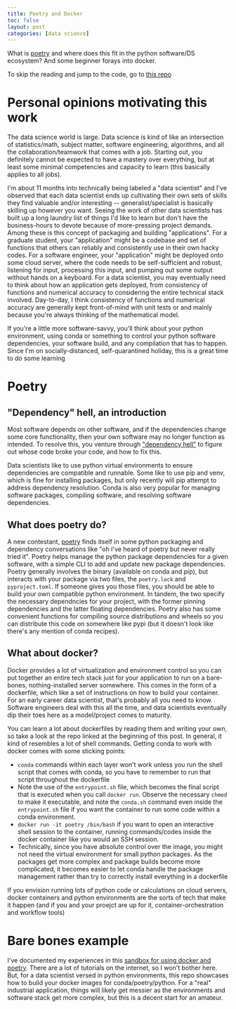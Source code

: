 ```yaml
---
title: Poetry and Docker
toc: false
layout: post
categories: [data science]
---
```


What is [poetry](https://python-poetry.org/) and where does this fit in the python software/DS ecosystem? And some beginner forays into docker.

To skip the reading and jump to the code, go to [this repo](https://github.com/ahy3nz/poetry-demo)

# Personal opinions motivating this work

The data science world is large.
Data science is kind of like an intersection of statistics/math, subject matter, software engineering, algorithms, and all the collaboration/teamwork that comes with a job.
Starting out, you definitely cannot be expected to have a mastery over everything, but at least some minimal competencies and capacity to learn (this basically applies to all jobs).

I'm about 11 months into technically being labeled a "data scientist" and I've observed that each data scientist ends up cultivating their own sets of skills they find valuable and/or interesting -- generalist/specialist is basically skilling up however you want.
Seeing the work of other data scientists has built up a long laundry list of things I'd like to learn but don't have the business-hours to devote because of more-pressing project demands.
Among these is this concept of packaging and building "applications".
For a graduate student, your "application" might be a codebase and set of functions that others can reliably and consistently use in their own hacky codes.
For a software engineer, your "application" might be deployed onto some cloud server, where the code needs to be self-sufficient and robust, listening for input, processing this input, and pumping out some output without hands on a keyboard.
For a data scientist, you may eventually need to think about how an application gets deployed, from consistency of functions and numerical accuracy to considering the entire technical stack involved.
Day-to-day, I think consistency of functions and numerical accuracy are generally kept front-of-mind with unit tests or and mainly because you're always thinking of the mathematical model.

If you're a little more software-savvy, you'll think about your python environment, using conda or something to control your python software dependencies, your software build, and any compilation that has to happen.
Since I'm on socially-distanced, self-quarantined holiday, this is a great time to do some learning

# Poetry

## "Dependency" hell, an introduction

Most software depends on other software, and if the dependencies change some core functionality, then your own software may no longer function as intended.
To resolve this, you venture through ["dependency hell"](https://en.wikipedia.org/wiki/Dependency_hell) to figure out whose code broke your code, and how to fix this.

Data scientists like to use python virtual environments to ensure dependencies are compatible and runnable.
Some like to use pip and venv, which is fine for installing packages, but only recently will pip attempt to address dependency resolution.
Conda is also very popular for managing software packages, compiling software, and resolving software dependencies.

## What does poetry do?
A new contestant, [poetry](https://python-poetry.org/) finds itself in some python packaging and dependency conversations like "oh I've heard of poetry but never really tried it".
Poetry helps manage the python package dependencies for a given software, with a simple CLI to add and update new package dependencies.
Poetry generally involves the binary (available on conda and pip), but interacts with your package via two files, the `poetry.lock` and `pyproject.toml`.
If someone gives you those files, you should be able to build your own compatible python environment.
In tandem, the two specify the necessary dependncies for your project, with the former pinning dependencies and the latter floating dependencies.
Poetry also has some convenient functions for compiling source distributions and wheels so you can distribute this code on somewhere like pypi (but it doesn't look like there's any mention of conda recipes).

## What about docker?
Docker provides a lot of virtualization and environment control so you can put together an entire tech stack just for your application to run on a bare-bones, nothing-installed server somewhere.
This comes in the form of a dockerfile, which like a set of instructions on how to build your container.
For an early career data scientist, that's probably all you need to know.
Software engineers deal with this all the time, and data scientists eventually dip their toes here as a model/project comes to maturity.

You can learn a lot about dockerfiles by reading them and writing your own, so take a look at the repo linked at the beginning of this post.
In general, it kind of resembles a lot of shell commands.
Getting conda to work with docker comes with some sticking points:

- `conda` commands within each layer won't work unless you run the shell script that comes with conda, so you have to remember to run that script throughout the dockerfile
- Note the use of the `entrypoint.sh` file, which becomes the final script that is executed when you call `docker run`. Observe the necessary `chmod` to make it executable, and note the `conda.sh` command even inside the `entrypoint.sh` file if you want the container to run some code within a conda environment.
- `docker run -it poetry /bin/bash` if you want to open an interactive shell session to the container, running commands/codes inside the docker container like you would an SSH session.
- Technically, since you have absolute control over the image, you might not need the virtual environment for small python packages. As the packages get more complex and package builds become more complicated, it becomes easier to let conda handle the package management rather than try to correctly install everything in a dockerfile


If you envision running lots of python code or calculations on cloud servers, docker containers and python environments are the sorts of tech that make it happen (and if you and your proejct are up for it, container-orchestration and workflow tools) 

# Bare bones example
I've documented my experiences in this [sandbox for using docker and poetry](https://github.com/ahy3nz/poetry-demo).
There are a lot of tutorials on the internet, so I won't bother here.
But, for a data scientist versed in python environments, this repo showcases how to build your docker images for conda/poetry/python.
For a "real" industrial application, things will likely get messier as the environments and software stack get more complex, but this is a decent start for an amateur.

